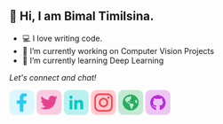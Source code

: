 ## 👋 Hi, I am Bimal Timilsina.

- 💻 I love writing code.
- 🔭 I’m currently working on Computer Vision Projects
- 🌱 I’m currently learning Deep Learning

<!-- <img src="https://github.com/TimilsinaBimal/TimilsinaBimal/blob/master/Intro.png">

  [![My github stats](https://github-readme-stats.vercel.app/api?username=TimilsinaBimal&show_icons=true&theme=onedark&hide_border=true&bg_color=22272E&icon_color=08FE8C)](https://github.com/anuraghazra/github-readme-stats) -->
<!--   [![GitHub Streak](https://github-readme-streak-stats.herokuapp.com?user=TimilsinaBimal&theme=dracula&hide_border=true&background=22272E&stroke=22272E)](https://git.io/streak-stats)
  [![Top Langs](https://github-readme-stats.vercel.app/api/top-langs/?username=TimilsinaBimal&layout=compact&theme=onedark&hide_border=true&bg_color=22272E&icon_color=08FE8C)](https://github.com/anuraghazra/github-readme-stats) -->


  
<p>
  <i>Let's connect and chat! </i>

  <p>
    <a target= "_blank" href="https://www.facebook.com/bml05/" alt="Facebook"><img height='45' src="https://github.com/TimilsinaBimal/TimilsinaBimal/blob/master/facebook.png"></a>
    <a target= "_blank" href="https://twitter.com/Timilsina_bml05" alt="Twitter"><img height='45' src="https://github.com/TimilsinaBimal/TimilsinaBimal/blob/master/twitter.png"></a>
    <a target= "_blank" href="https://www.linkedin.com/in/timilsinabimal/" alt="Linkedin"><img height='45' src="https://github.com/TimilsinaBimal/TimilsinaBimal/blob/master/linkedin.png"></a>
    <a target= "_blank" href="https://www.instagram.com/__bimal_" alt="Instagram"><img height='45' src="https://github.com/TimilsinaBimal/TimilsinaBimal/blob/master/instagram.png"></a>
    <a target= "_blank" href="https://bimaltimilsina.com.np" alt="Website"><img height='45' src="https://github.com/TimilsinaBimal/TimilsinaBimal/blob/master/web.png"></a>
    <a target= "_blank" href="https://github.com/TimilsinaBimal" alt="GitHub"><img height='45' src="https://github.com/TimilsinaBimal/TimilsinaBimal/blob/master/github.png"></a>
  </p>
  
</p>

<!--
**TimilsinaBimal/TimilsinaBimal** is a ✨ _special_ ✨ repository because its `README.md` (this file) appears on your GitHub profile.

Here are some ideas to get you started:

- 🔭 I’m currently working on ...
- 🌱 I’m currently learning ...
- 👯 I’m looking to collaborate on ...
- 🤔 I’m looking for help with ...
- 💬 Ask me about ...
- 📫 How to reach me: ...
- 😄 Pronouns: ...
- ⚡ Fun fact: ...
-->

